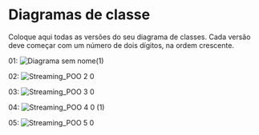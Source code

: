 # Diagramas de classe
Coloque aqui todas as versões do seu diagrama de classes. Cada versão deve começar com um número de dois dígitos, na ordem crescente.

01:
![Diagrama sem nome(1)](https://user-images.githubusercontent.com/104331565/229008771-807826ff-f144-47db-86f8-ebca84ead99f.jpg)

02:
![Streaming_POO 2 0](https://user-images.githubusercontent.com/104331565/232945862-a045743b-1dc0-4d7c-a52c-50ea536f10d1.jpg)

03:
![Streaming_POO 3 0](https://user-images.githubusercontent.com/104331565/233154021-37eebddb-1b92-48ff-beef-3eae54d7ec57.jpg)

04:
![Streaming_POO 4 0 (1)](https://user-images.githubusercontent.com/104331565/233405512-4ecb4c6a-45d8-4c2e-ba0a-4f20582ea571.jpg)

05:
![Streaming_POO 5 0](https://github.com/DisciplinasProgramacao/poo_tp_noite-grupo-kpucho/assets/104331565/84ec513d-d90a-4cab-a589-e94fd817c41d)
